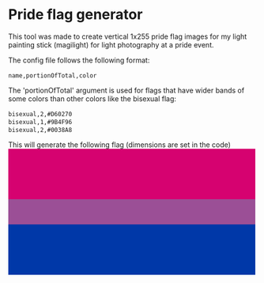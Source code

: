 # Pride flag generator

This tool was made to create vertical 1x255 pride flag images for my light painting stick (magilight) for light photography at a pride event.

The config file follows the following format:

```
name,portionOfTotal,color
```

The 'portionOfTotal' argument is used for flags that have wider bands of some colors than other colors like the bisexual flag:

```
bisexual,2,#D60270
bisexual,1,#9B4F96
bisexual,2,#0038A8
```

This will generate the following flag (dimensions are set in the code)
![Bisexual Pride flag](flags/bisexual.png)
